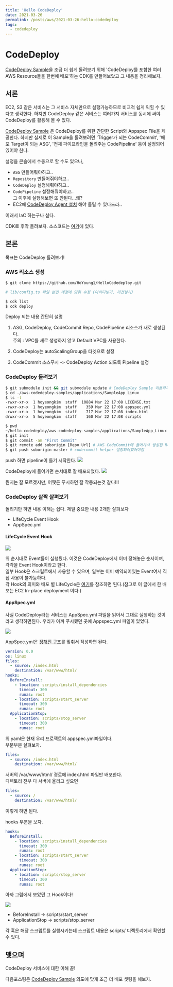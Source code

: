 ```yaml
---
title: 'Hello CodeDeploy'
date: 2021-03-26
permalink: /posts/aws/2021-03-26-hello-codedeploy
tags:
  - codedeploy
---
```


# CodeDeploy

[CodeDeploy Sample](https://github.com/aws-samples/aws-codedeploy-samples/tree/master/applications/SampleApp_Linux)을 조금 더 쉽게 돌려보기 위해 'CodeDeploy를 포함한 여러 AWS Resource들을 한번에 배포'하는 
CDK를 만들어보았고 그 내용을 정리해보자.


## 서론

EC2, S3 같은 서비스는 그 서비스 자체만으로 실행가능하므로 비교적 쉽게 익힐 수 있다고 생각한다. 
하지만 CodeDeploy 같은 서비스는 여러가지 서비스를 동시에 써야 CodeDeploy를 활용해 볼 수 있다.

[CodeDeploy Sample](https://github.com/aws-samples/aws-codedeploy-samples/tree/master/applications/SampleApp_Linux) 은 CodeDeploy를 위한 간단한 Script와 Appspec File을 제공한다. 하지만 실제로 이 Sample을 돌려보려면 'Trigger가 되는 CodeCommit', '배포 Target이 되는 ASG', '전체 파이프라인을 돌려주는 CodePipeline' 등이 설정되어 있어야 한다. 

설정을 콘솔에서 수동으로 할 수도 있으나,
- `ASG` 만들어줘야하고.. 
- `Repository` 만들어줘야하고.. 
- `CodeDeploy` 설정해줘야하고.. 
- `CodePipeline` 설정해줘야하고..  
그 이후에 실행해보면 또 안된다...왜? 
- EC2에 [CodeDeploy Agent 설치](https://docs.aws.amazon.com/ko_kr/codedeploy/latest/userguide/codedeploy-agent-operations-install.html) 해야 돌릴 수 있다드라..

이래서 IaC 하는구나 싶다.



CDK로 후딱 돌려보자. 소스코드는 [여기]()에 있다.

## 본론

목표는 CodeDeploy 돌려보기!

### AWS 리소스 생성

```bash
$ git clone https://github.com/HoYoung1/HelloCodedeploy.git

# lib/config.ts 파일 본인 계정에 맞춰 수정 (아이디넣기, 리전넣기)

$ cdk list
$ cdk deploy 
```

Deploy 되는 내용 간단히 설명
1. ASG, CodeDeploy, CodeCommit Repo, CodePipeline 리소스가 새로 생성된다.  
주의 : VPC를 새로 생성하지 않고 Default VPC를 사용한다. 

1. CodeDeploy는 autoScalingGroup을 타겟으로 설정

1. CodeCommit 소스푸시 -> CodeDeploy Action 되도록 Pipeline 설정


### CodeDeploy 돌려보기

```bash
$ git submodule init && git submodule update # CodeDeploy Sample 이용하기
$ cd ./aws-codedeploy-samples/applications/SampleApp_Linux
$ ls -l 
-rwxr-xr-x  1 hoyeongkim  staff  10884 Mar 22 17:08 LICENSE.txt
-rwxr-xr-x  1 hoyeongkim  staff    359 Mar 22 17:08 appspec.yml
-rwxr-xr-x  1 hoyeongkim  staff    717 Mar 22 17:08 index.html
drwxr-xr-x  5 hoyeongkim  staff    160 Mar 22 17:08 scripts

```

```bash
$ pwd
~/hello-codedeploy/aws-codedeploy-samples/applications/SampleApp_Linux
$ git init 
$ git commit -am "First Commit"
$ git remote add suborigin [Repo Url] # AWS CodeCommit에 들어가서 생성된 Repo URL copy
$ git push suborigin master # codecommit helper 설정되어있어야함
```

push 하면 pipeline이 돌기 시작한다.
![](/assets/2021-03-23-codedeploy/2021-03-23-codedeploy_223948.png)

CodeDeploy에 들어가면 순서대로 잘 배포되었다.
![](/assets/2021-03-23-codedeploy/2021-03-23-codedeploy_224541.png)

뭔지는 잘 모르겠지만, 어쨋든 푸시하면 잘 작동되는것 같다!!!

### CodeDeploy 살짝 살펴보기

돌리기만 하면 내용 이해는 쉽다. 제일 중요한 내용 2개만 살펴보자

- LifeCycle Event Hook
- AppSpec.yml

#### LifeCycle Event Hook

![](/assets/2021-03-23-codedeploy/2021-03-23-codedeploy_232835.png)

위 순서대로 Event들이 실행됬다. 
이것은 CodeDeploy에서 이미 정해놓은 순서이며, 각각을 Event Hook이라고 한다.  
일부 Hook은 스크립트에서 사용할 수 있으며, 일부는 이미 예약되어있는 Event여서 직접 사용이 불가능하다.  
각 Hook의 의미와 배포 별 LifeCycle은 [여기](https://docs.aws.amazon.com/codedeploy/latest/userguide/reference-appspec-file-structure-hooks.html)를 참조하면 된다.(참고로 이 글에서 한 배포는 EC2 In-place deployment 이다.)

#### AppSpec.yml

사실 CodeDeploy라는 서비스는 AppSpec.yml 파일을 읽어서 그대로 실행하는 것이라고 생각하면된다. 우리가 아까 푸시했던 곳에 Appspec.yml 파일이 있었다.

![](/assets/2021-03-23-codedeploy/2021-03-23-codedeploy_233855.png)

AppSpec.yml은 [정해진 구조](https://docs.aws.amazon.com/codedeploy/latest/userguide/reference-appspec-file.html)를 맞춰서 작성하면 된다.

```yaml
version: 0.0
os: linux
files:
  - source: /index.html
    destination: /var/www/html/
hooks:
  BeforeInstall:
    - location: scripts/install_dependencies
      timeout: 300
      runas: root
    - location: scripts/start_server
      timeout: 300
      runas: root
  ApplicationStop:
    - location: scripts/stop_server
      timeout: 300
      runas: root
```

위 yaml은 현재 우리 프로젝트의 appspec.yml파일이다.  
부분부분 살펴보자.

```yaml
files:
  - source: /index.html
    destination: /var/www/html/
```
서버의 /var/www/html/ 경로에 index.html 파일만 배포한다.  
디렉토리 전부 다 서버에 올리고 싶으면 

```yaml
files:
  - source: /
    destination: /var/www/html/
```
이렇게 하면 된다.

hooks 부분을 보자.

```yaml
hooks:
  BeforeInstall:
    - location: scripts/install_dependencies
      timeout: 300
      runas: root
    - location: scripts/start_server
      timeout: 300
      runas: root
  ApplicationStop:
    - location: scripts/stop_server
      timeout: 300
      runas: root
```

아까 그림에서 보았던 그 Hook이다!

![](/assets/2021-03-23-codedeploy/2021-03-23-codedeploy_234614.png)

- BeforeInstall -> scripts/start_server
- ApplicationStop -> scripts/stop_server

각 훅은 해당 스크립트를 실행시키는데 스크립트 내용은 scripts/ 디렉토리에서 확인할 수 있다.

## 맺으며

CodeDeploy 서비스에 대한 이해 끝!

다음포스팅은 [CodeDeploy Sample](https://github.com/aws-samples/aws-codedeploy-samples/tree/master/applications/SampleApp_Linux) 의도에 맞게 조금 더 배포 셋팅을 해보자.